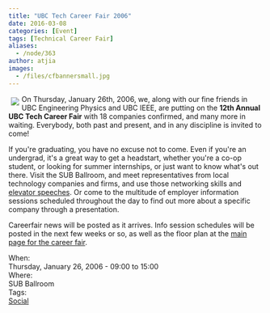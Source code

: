 ```yaml
---
title: "UBC Tech Career Fair 2006"
date: 2016-03-08
categories: [Event]
tags: [Technical Career Fair]
aliases:
  - /node/363
author: atjia
images:
  - /files/cfbannersmall.jpg
---
```


<div class="field field-name-body field-type-text-with-summary field-label-hidden"><div class="field-items"><div class="field-item even"><p><a href="//cf06.ubccsss.org/"><img src="/files/cfbannersmall.jpg" hspace="5" vspace="5" align="left"></a>On Thursday, January 26th, 2006, we, along with our fine friends in UBC Engineering Physics and UBC IEEE, are putting on the <b>12th Annual UBC Tech Career Fair</b> with 18 companies confirmed, and many more in waiting.  Everybody, both past and present, and in any discipline is invited to come!</p>
<p>If you&apos;re graduating, you have no excuse not to come.  Even if you&apos;re an undergrad, it&apos;s a great way to get a headstart, whether you&apos;re a co-op student, or looking for summer internships, or just want to know what&apos;s out there.  Visit the SUB Ballroom, and meet representatives from local technology companies and firms, and use those networking skills and <a href="http://www.creativekeys.net/PowerfulPresentations/article1024.html">elevator speeches</a>.  Or come to the multitude of employer information sessions scheduled throughout the day to find out more about a specific company through a presentation.</p>
<p>Careerfair news will be posted as it arrives.  Info session schedules will be posted in the next few weeks or so, as well as the floor plan at the <a href="//cf06.ubccsss.org/" target="parent">main page for the career fair</a>.</p>
<!--break--></div></div></div><div class="field field-name-field-dates field-type-datetime field-label-above"><div class="field-label">When:&#xA0;</div><div class="field-items"><div class="field-item even"><span class="date-display-single">Thursday, January 26, 2006 - <span class="date-display-range"><span class="date-display-start">09:00</span> to <span class="date-display-end">15:00</span></span></span></div></div></div><div class="field field-name-field-location field-type-text field-label-above"><div class="field-label">Where:&#xA0;</div><div class="field-items"><div class="field-item even">SUB Ballroom</div></div></div>    <footer>
    <div class="field field-name-field-tags field-type-taxonomy-term-reference field-label-above"><div class="field-label">Tags:&#xA0;</div><div class="field-items"><div class="field-item even"><a href="/social">Social</a></div></div></div>      </footer>

